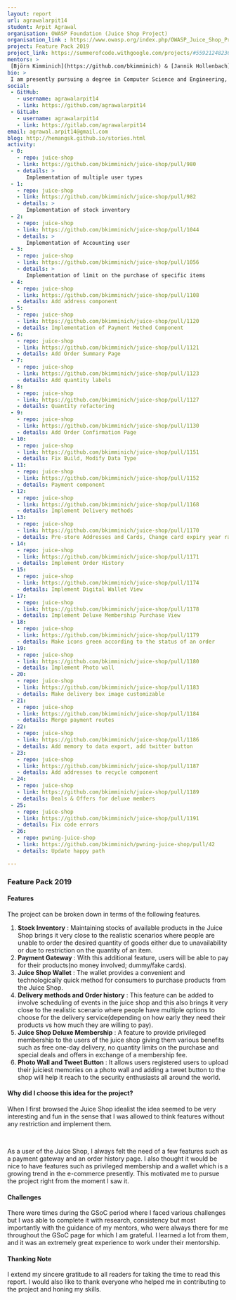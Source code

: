 ```yaml
---
layout: report
url: agrawalarpit14
student: Arpit Agrawal
organisation: OWASP Foundation (Juice Shop Project)
organisation_link : https://www.owasp.org/index.php/OWASP_Juice_Shop_Project
project: Feature Pack 2019
project_link: https://summerofcode.withgoogle.com/projects/#5592124823699456
mentors: >
 [Björn Kimminich](https://github.com/bkimminich) & [Jannik Hollenbach](https://github.com/J12934) & [Shoeb Patel](https://github.com/CaptainFreak)
bio: >
 I am presently pursuing a degree in Computer Science and Engineering, at the Indian Institute of Technology, Dharwad. From the age of fifteen, I have been exploring the field of Computer Security and have developed a strong passion for it. I started in this field, by reading various research papers and blogs, auditing online courses and tutorials and implementing the learned tricks and tools. I even managed to find security vulnerabilities in my college network. An early motivator in my open-source journey was my first commit to the Metasploit Framework. As days progressed, I was introduced to OWASP and Juice Shop then became my major source of learning.
social:
 - GitHub:
   - username: agrawalarpit14
   - link: https://github.com/agrawalarpit14
 - GitLab:
   - username: agrawalarpit14
   - link: https://gitlab.com/agrawalarpit14
email: agrawal.arpit14@gmail.com
blog: http://hemangsk.github.io/stories.html
activity:
 - 0:
   - repo: juice-shop
   - link: https://github.com/bkimminich/juice-shop/pull/980
   - details: > 
      Implementation of multiple user types
 - 1:
   - repo: juice-shop
   - link: https://github.com/bkimminich/juice-shop/pull/982
   - details: >
      Implementation of stock inventory
 - 2:
   - repo: juice-shop
   - link: https://github.com/bkimminich/juice-shop/pull/1044
   - details: > 
      Implementation of Accounting user
 - 3:
   - repo: juice-shop
   - link: https://github.com/bkimminich/juice-shop/pull/1056
   - details: > 
      Implementation of limit on the purchase of specific items 
 - 4:
   - repo: juice-shop
   - link: https://github.com/bkimminich/juice-shop/pull/1108
   - details: Add address component 
 - 5:
   - repo: juice-shop
   - link: https://github.com/bkimminich/juice-shop/pull/1120
   - details: Implementation of Payment Method Component
 - 6:
   - repo: juice-shop
   - link: https://github.com/bkimminich/juice-shop/pull/1121
   - details: Add Order Summary Page
 - 7:
   - repo: juice-shop
   - link: https://github.com/bkimminich/juice-shop/pull/1123
   - details: Add quantity labels
 - 8:
   - repo: juice-shop
   - link: https://github.com/bkimminich/juice-shop/pull/1127
   - details: Quantity refactoring
 - 9:
   - repo: juice-shop
   - link: https://github.com/bkimminich/juice-shop/pull/1130
   - details: Add Order Confirmation Page
 - 10:
   - repo: juice-shop
   - link: https://github.com/bkimminich/juice-shop/pull/1151
   - details: Fix Build, Modify Data Type
 - 11:
   - repo: juice-shop
   - link: https://github.com/bkimminich/juice-shop/pull/1152
   - details: Payment component
 - 12:
   - repo: juice-shop
   - link: https://github.com/bkimminich/juice-shop/pull/1168
   - details: Implement Delivery methods
 - 13:
   - repo: juice-shop
   - link: https://github.com/bkimminich/juice-shop/pull/1170
   - details: Pre-store Addresses and Cards, Change card expiry year range
 - 14:
   - repo: juice-shop
   - link: https://github.com/bkimminich/juice-shop/pull/1171
   - details: Implement Order History
 - 15:
   - repo: juice-shop
   - link: https://github.com/bkimminich/juice-shop/pull/1174
   - details: Implement Digital Wallet View
 - 17:
   - repo: juice-shop
   - link: https://github.com/bkimminich/juice-shop/pull/1178
   - details: Implement Deluxe Membership Purchase View
 - 18:
   - repo: juice-shop
   - link: https://github.com/bkimminich/juice-shop/pull/1179
   - details: Make icons green according to the status of an order
 - 19:
   - repo: juice-shop
   - link: https://github.com/bkimminich/juice-shop/pull/1180
   - details: Implement Photo wall
 - 20:
   - repo: juice-shop
   - link: https://github.com/bkimminich/juice-shop/pull/1183
   - details: Make delivery box image customizable
 - 21:
   - repo: juice-shop
   - link: https://github.com/bkimminich/juice-shop/pull/1184
   - details: Merge payment routes
 - 22:
   - repo: juice-shop
   - link: https://github.com/bkimminich/juice-shop/pull/1186
   - details: Add memory to data export, add twitter button
 - 23:
   - repo: juice-shop
   - link: https://github.com/bkimminich/juice-shop/pull/1187
   - details: Add addresses to recycle component
 - 24:
   - repo: juice-shop
   - link: https://github.com/bkimminich/juice-shop/pull/1189
   - details: Deals & Offers for deluxe members
 - 25:
   - repo: juice-shop
   - link: https://github.com/bkimminich/juice-shop/pull/1191
   - details: Fix code errors
 - 26:
   - repo: pwning-juice-shop
   - link: https://github.com/bkimminich/pwning-juice-shop/pull/42
   - details: Update happy path

---
```


### Feature Pack 2019

#### Features
The project can be broken down in terms of the following features.

<ol>
  <li>
    <b>Stock Inventory</b>
    : Maintaining stocks of available products in the Juice Shop brings it very close to the realistic scenarios where people are unable to order the desired quantity of goods either due to unavailability or due to restriction on the quantity of an item.
  </li>
  <li>
   <b>Payment Gateway</b>
   : With this additional feature, users will be able to pay for their products(no money involved; dummy/fake cards).
  </li>
  <li>
   <b>Juice Shop Wallet</b>
   :  The wallet provides a convenient and technologically quick method for consumers to purchase products from the Juice Shop.
  </li>
  <li>
   <b>Delivery methods and Order history</b>
   : This feature can be added to involve scheduling of events in the juice shop and this also brings it very close to the realistic scenario where people have multiple options to choose for the delivery service(depending on how early they need their products vs how much they are willing to pay).
  </li>
  <li>
   <b>Juice Shop Deluxe Membership</b>
   : A feature to provide privileged membership to the users of the juice shop giving them various benefits such as free one-day delivery, no quantity limits on the purchase and special deals and offers in exchange of a membership fee.
  </li>
  <li>
   <b>Photo Wall and Tweet Button</b>
   : It allows users registered users to upload their juiciest memories on a photo wall and adding a tweet button to the shop will help it reach to the security enthusiasts all around the world.
  </li>
</ol>

#### Why did I choose this idea for the project?
When I first browsed the Juice Shop idealist the idea seemed to be very interesting and fun in the sense that I was allowed to think features without any restriction and implement them.

<br>

As a user of the Juice Shop, I always felt the need of a few features such as a payment gateway and an order history page. I also thought it would be nice to have features such as privileged membership and a wallet which is a growing trend in the e-commerce presently. This motivated me to pursue the project right from the moment I saw it.

#### Challenges

There were times during the GSoC period where I faced various challenges but I was able to complete it with research, consistency but most importantly with the guidance of my mentors, who were always there for me throughout the GSoC page for which I am grateful. I learned a lot from them, and it was an extremely great experience to work under their mentorship.

#### Thanking Note

I extend my sincere gratitude to all readers for taking the time to read this report. I would also like to thank everyone who helped me in contributing to the project and honing my skills.
